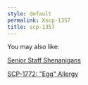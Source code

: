 ```yaml
---
style: default
permalink: Xscp-1357
title: scp-1357
---
```

You may also like:

[Senior Staff Shenanigans](http://scp-wiki.net/seniorstaffshenanigans)

[SCP-1772: "Egg" Allergy](http://scp-wiki.net/scp-1772)

